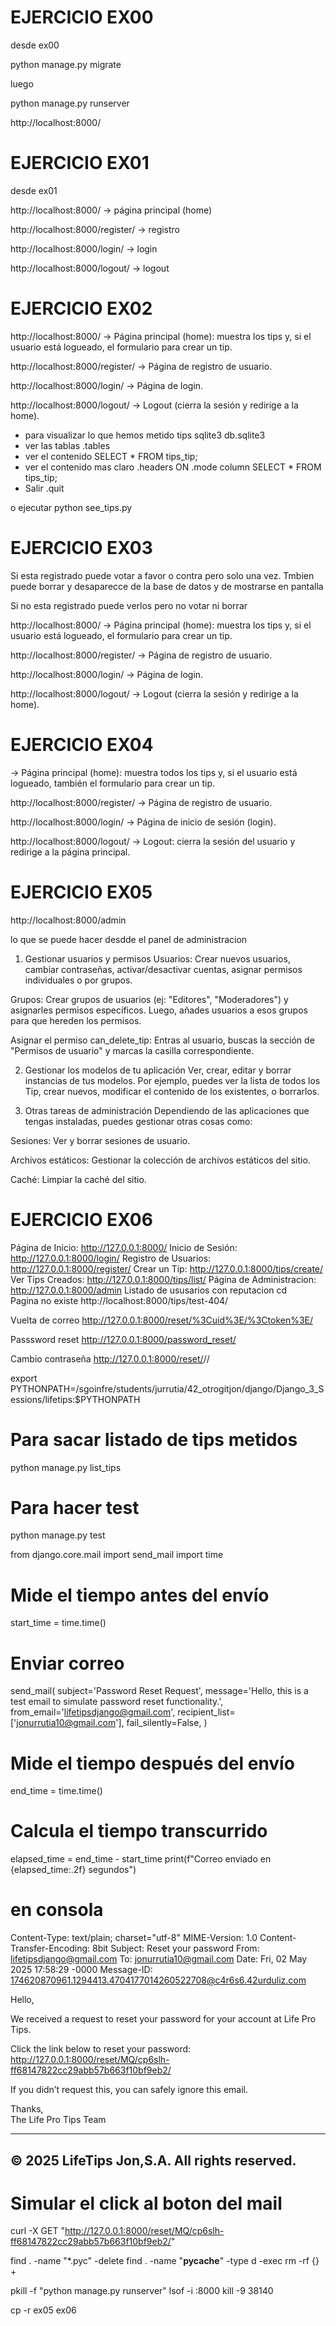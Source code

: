 # EJERCICIO EX00

desde ex00

python manage.py migrate

luego 

python manage.py runserver


http://localhost:8000/


# EJERCICIO EX01

desde ex01

http://localhost:8000/ → página principal (home)

http://localhost:8000/register/ → registro

http://localhost:8000/login/ → login

http://localhost:8000/logout/ → logout


# EJERCICIO EX02




http://localhost:8000/ → Página principal (home): muestra los tips y, si el usuario está logueado, el formulario para crear un tip.

http://localhost:8000/register/ → Página de registro de usuario.

http://localhost:8000/login/ → Página de login.

http://localhost:8000/logout/ → Logout (cierra la sesión y redirige a la home).

* para visualizar lo que hemos metido tips
sqlite3 db.sqlite3
* ver las tablas
.tables
* ver el contenido
SELECT * FROM tips_tip;
* ver el contenido mas claro
.headers ON
.mode column
SELECT * FROM tips_tip;
* Salir
.quit

o ejecutar python see_tips.py

# EJERCICIO EX03

Si esta registrado puede votar a favor o contra pero solo una vez. Tmbien puede borrar y desaparecce de la base de datos y de mostrarse en pantalla

Si no esta registrado puede verlos pero no votar ni borrar

http://localhost:8000/ → Página principal (home): muestra los tips y, si el usuario está logueado, el formulario para crear un tip.

http://localhost:8000/register/ → Página de registro de usuario.

http://localhost:8000/login/ → Página de login.

http://localhost:8000/logout/ → Logout (cierra la sesión y redirige a la home).



# EJERCICIO EX04


 → Página principal (home): muestra todos los tips y, si el usuario está logueado, también el formulario para crear un tip.

http://localhost:8000/register/ → Página de registro de usuario.

http://localhost:8000/login/ → Página de inicio de sesión (login).

http://localhost:8000/logout/ → Logout: cierra la sesión del usuario y redirige a la página principal.



# EJERCICIO EX05

http://localhost:8000/admin    

lo que se puede hacer desdde el panel de administracion

1. Gestionar usuarios y permisos
Usuarios: Crear nuevos usuarios, cambiar contraseñas, activar/desactivar cuentas, asignar permisos individuales o por grupos.

Grupos: Crear grupos de usuarios (ej: "Editores", "Moderadores") y asignarles permisos específicos. Luego, añades usuarios a esos grupos para que hereden los permisos.

Asignar el permiso can_delete_tip: Entras al usuario, buscas la sección de "Permisos de usuario" y marcas la casilla correspondiente.

2. Gestionar los modelos de tu aplicación
Ver, crear, editar y borrar instancias de tus modelos. Por ejemplo, puedes ver la lista de todos los Tip, crear nuevos, modificar el contenido de los existentes, o borrarlos.

3. Otras tareas de administración
Dependiendo de las aplicaciones que tengas instaladas, puedes gestionar otras cosas como:

Sesiones: Ver y borrar sesiones de usuario.

Archivos estáticos: Gestionar la colección de archivos estáticos del sitio.

Caché: Limpiar la caché del sitio.



# EJERCICIO EX06

Página de Inicio: http://127.0.0.1:8000/
Inicio de Sesión: http://127.0.0.1:8000/login/
Registro de Usuarios: http://127.0.0.1:8000/register/
Crear un Tip: http://127.0.0.1:8000/tips/create/
Ver Tips Creados: http://127.0.0.1:8000/tips/list/
Página de Administracion: http://127.0.0.1:8000/admin
Listado de ususarios con reputacion cd  
Pagina no existe http://localhost:8000/tips/test-404/


Vuelta de correo
http://127.0.0.1:8000/reset/%3Cuid%3E/%3Ctoken%3E/

Passsword reset 
http://127.0.0.1:8000/password_reset/

Cambio contraseña
http://127.0.0.1:8000/reset/<uidb64>/<token>/



export PYTHONPATH=/sgoinfre/students/jurrutia/42_otrogitjon/django/Django_3_Sessions/lifetips:$PYTHONPATH


# Para sacar listado de tips metidos
python manage.py list_tips

# Para hacer test
python manage.py test


from django.core.mail import send_mail
import time

# Mide el tiempo antes del envío
start_time = time.time()

# Enviar correo
send_mail(
    subject='Password Reset Request',
    message='Hello, this is a test email to simulate password reset functionality.',
    from_email='lifetipsdjango@gmail.com',
    recipient_list=['jonurrutia10@gmail.com'],
    fail_silently=False,
)

# Mide el tiempo después del envío
end_time = time.time()

# Calcula el tiempo transcurrido
elapsed_time = end_time - start_time
print(f"Correo enviado en {elapsed_time:.2f} segundos")

# en consola 
Content-Type: text/plain; charset="utf-8"
MIME-Version: 1.0
Content-Transfer-Encoding: 8bit
Subject: Reset your password
From: lifetipsdjango@gmail.com
To: jonurrutia10@gmail.com
Date: Fri, 02 May 2025 17:58:29 -0000
Message-ID: <174620870961.1294413.4704177014260522708@c4r6s6.42urduliz.com>

Hello,

We received a request to reset your password for your account at Life Pro Tips.

Click the link below to reset your password:
http://127.0.0.1:8000/reset/MQ/cp6slh-ff68147822cc29abb57b663f10bf9eb2/

If you didn’t request this, you can safely ignore this email.

Thanks,  
The Life Pro Tips Team  

---

© 2025 LifeTips Jon,S.A. All rights reserved.
-------------------------------------------------------------------------------




# Simular el click al boton del mail
curl -X GET "http://127.0.0.1:8000/reset/MQ/cp6slh-ff68147822cc29abb57b663f10bf9eb2/"







find . -name "*.pyc" -delete
find . -name "__pycache__" -type d -exec rm -rf {} +

 
pkill -f "python manage.py runserver"
lsof -i :8000
kill -9 38140



cp -r ex05 ex06
